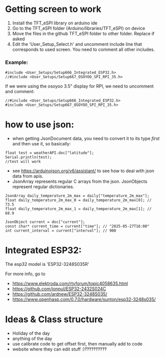# Getting screen to work
1. Install the TFT_eSPI library on arduino ide
2. Go to the TFT\_eSPI folder (Arduino/libraries/TFT\_eSPI) on device
3. Move the files in the github TFT\_eSPI folder to other folder. Replace if asked
4. Edit the 'User\_Setup\_Select.h' and uncomment include line that corresponds to used screen. You need to comment all other includes.
### Example:
```
#include <User_Setups/Setup666_Integrated_ESP32.h>
//#include <User_Setups/Setup667_OSOYOO_SPI_RPI_35.h>
```

If we were using the osoyoo 3.5" display for RPI, we need to uncomment and comment:

```
//#include <User_Setups/Setup666_Integrated_ESP32.h>
#include <User_Setups/Setup667_OSOYOO_SPI_RPI_35.h>
```
# how to use json:
- when getting JsonDocument data, you need to convert it to its type *first* and then use it, so basically:
```
float test = weatherAPI.doc["latitude"];
Serial.println(test);
//test will work 
```
- see https://arduinojson.org/v6/assistant/ to see how to deal with json data from apis.
- JsonArray represents regular C arrays from the json. JsonObjects represent regular dictionaries.

```
JsonArray daily_temperature_2m_max = daily["temperature_2m_max"];
float daily_temperature_2m_max_0 = daily_temperature_2m_max[0]; // 73.5
float daily_temperature_2m_max_1 = daily_temperature_2m_max[1]; // 68.9

JsonObject current = doc["current"];
const char* current_time = current["time"]; // "2025-05-27T16:00"
int current_interval = current["interval"]; // 900
```

# Integrated ESP32:
The esp32 model is 'ESP32-3248S035R'

For more info, go to 
- https://www.elektroda.com/rtvforum/topic4058635.html
- https://github.com/jonpul/ESP32-2432S024C
- https://github.com/ardnew/ESP32-3248S035/
- https://www.openhasp.com/0.7.0/hardware/sunton/esp32-3248s035/

# Ideas & Class structure
- Holiday of the day
- anything of the day
- use calibrate code to get offset first, then manually add to code
- website where they can edit stuff :)‽‽‽‽‽‽‽‽‽‽
